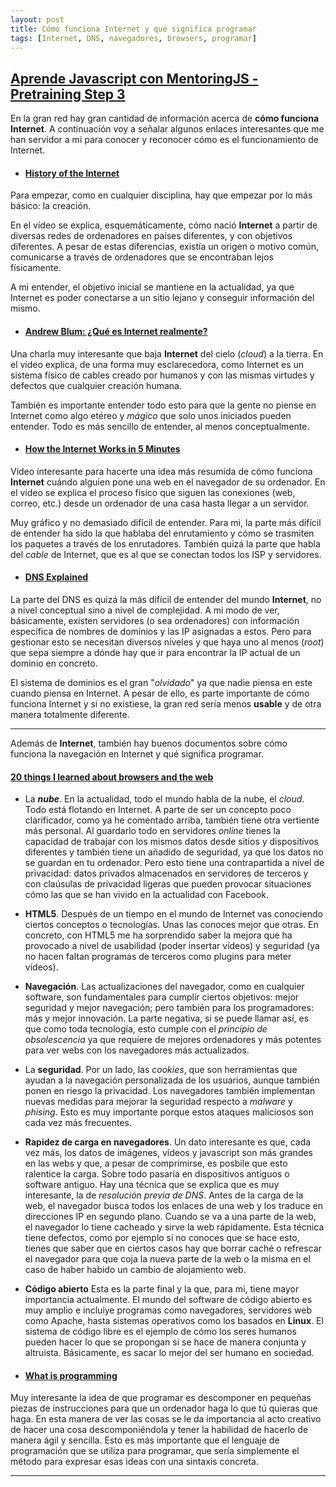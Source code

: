 ```yaml
---
layout: post
title: Cómo funciona Internet y qué significa programar
tags: [Internet, DNS, navegadores, browsers, programar]
---
```

## [**Aprende Javascript con MentoringJS - Pretraining Step 3**](http://MentoringJS.com)

En la gran red hay gran cantidad de información acerca de **cómo funciona Internet**. A continuación voy a señalar algunos enlaces interesantes que me han servidor a mi para conocer y reconocer cómo es el funcionamiento de Internet.

* #### [History of the Internet][link1]
[link1]: https://www.youtube.com/watch?v=9hIQjrMHTv4

Para empezar, como en cualquier disciplina, hay que empezar por lo más básico: la creación.

En el vídeo se explica, esquemáticamente, cómo nació **Internet** a partir de diversas redes de ordenadores en países diferentes, y con objetivos diferentes. A pesar de estas diferencias, existía un origen o motivo común, comunicarse a través de ordenadores que se encontraban lejos físicamente.

A mi entender, el objetivo inicial se mantiene en la actualidad, ya que Internet es poder conectarse a un sitio lejano y conseguir información del mismo.

* #### [Andrew Blum: ¿Qué es Internet realmente?][link2]
[link2]:https://www.youtube.com/watch?v=XE_FPEFpHt4

Una charla muy interesante que baja **Internet** del cielo (_cloud_) a la tierra. En el vídeo explica, de una forma muy esclarecedora, como Internet es un sistema físico de cables creado por humanos y con las mismas virtudes y defectos que cualquier creación humana.

También es importante entender todo esto para que la gente no piense en Internet como algo etéreo y _mágico_ que solo unos iniciados pueden entender. Todo es más sencillo de entender, al menos conceptualmente.

* #### [How the Internet Works in 5 Minutes][link3]
[link3]:https://www.youtube.com/watch?v=7_LPdttKXPc

Vídeo interesante para hacerte una idea más resumida de cómo funciona **Internet** cuándo alguien pone una web en el navegador de su ordenador. En el vídeo se explica el proceso físico que siguen las conexiones (web, correo, etc.) desde un ordenador de una casa hasta llegar a un servidor.

Muy gráfico y no demasiado difícil de entender. Para mi, la parte más difícil de entender ha sido la que hablaba del enrutamiento y cómo se trasmiten los paquetes a través de los enrutadores. También quizá la parte que habla del _cable_ de Internet, que es al que se conectan todos los ISP y servidores.

* #### [DNS Explained][link4]
[link4]:https://www.youtube.com/watch?v=72snZctFFtA

La parte del DNS es quizá la más difícil de entender del mundo **Internet**, no a nivel conceptual sino a nivel de complejidad.
A mi modo de ver, básicamente, existen servidores (o sea ordenadores) con información específica de nombres de dominios y las IP asignadas a estos. Pero para gestionar esto se necesitan diversos niveles y que haya uno al menos (_root_) que sepa siempre a dónde hay que ir para encontrar la IP actual de un dominio en concreto.

El sistema de dominios es el gran "_olvidado_" ya que nadie piensa en este cuando piensa en Internet. A pesar de ello, es parte importante de cómo funciona Internet y si no existiese, la gran red sería menos **usable** y de otra manera totalmente diferente.

----

Además de **Internet**, también hay buenos documentos sobre cómo funciona la navegación en Internet y qué significa programar.

#### [20 things I learned about browsers and the web][link5]
[link5]:http://www.20thingsilearned.com/en-US/home

  +  La **_nube_**. En la actualidad, todo el mundo habla de la nube, el _cloud_. Todo está flotando en Internet.
  A parte de ser un concepto poco clarificador, como ya he comentado arriba, también tiene otra vertiente más personal. Al guardarlo todo en servidores _online_ tienes la capacidad de trabajar con los mismos datos desde sitios y dispositivos diferentes y también tiene un añadido de seguridad, ya que los datos no se guardan en tu ordenador. Pero esto tiene una contrapartida a nivel de privacidad: datos privados almacenados en servidores de terceros y con claúsulas de privacidad ligeras que pueden provocar situaciones cómo las que se han vivido en la actualidad con Facebook.

  +  **HTML5**. Después de un tiempo en el mundo de Internet vas conociendo ciertos conceptos o tecnologías. Unas las conoces mejor que otras. En concreto, con HTML5 me ha sorprendido saber la mejora que ha provocado a nivel de usabilidad (poder insertar vídeos) y seguridad (ya no hacen faltan programas de terceros como plugins para meter vídeos).

  +  **Navegación**. Las actualizaciones del navegador, como en cualquier software, son fundamentales para cumplir ciertos objetivos: mejor seguridad y mejor navegación; pero también para los programadores: más y mejor innovación. La parte negativa, si se puede llamar así, es que como toda tecnología, esto cumple con el _principio de obsolescencia_ ya que requiere de mejores ordenadores y más potentes para ver webs con los navegadores más actualizados.

  + La **seguridad**. Por un lado, las _cookies_, que son herramientas que ayudan a la navegación personalizada de los usuarios, aunque también ponen en riesgo la privacidad. Los navegadores también implementan nuevas medidas para mejorar la seguridad respecto a _malware_ y _phising_. Esto es muy importante porque estos ataques maliciosos son cada vez más frecuentes.

  + **Rapidez de carga en navegadores**.
  Un dato interesante es que, cada vez más, los datos de imágenes, vídeos y javascript son más grandes en las webs y que, a pesar de comprimirse, es posbile que esto ralentice la carga. Sobre todo pasaría en dispositivos antiguos o software antiguo.
  Hay una técnica que se explica que es muy interesante, la de _resolución previa de DNS_. Antes de la carga de la web, el navegador busca todos los enlaces de una web y los traduce en direcciones IP en segundo plano. Cuando se va a una parte de la web, el navegador lo tiene cacheado y sirve la web rápidamente. Esta técnica tiene defectos, como por ejemplo si no conoces que se hace esto, tienes que saber que en ciertos casos hay que borrar caché o refrescar el navegador para que coja la nueva parte de la web o la misma en el caso de haber habido un cambio de alojamiento web.

  + **Código abierto** Esta es la parte final y la que, para mi, tiene mayor importancia actualmente. El mundo del software de código abierto es muy amplio e incluiye programas como navegadores, servidores web como Apache, hasta sistemas operativos como los basados en **Linux**.
  El sistema de código libre es el ejemplo de cómo los seres humanos pueden hacer lo que se propongan si se hace de manera conjunta y altruista. Básicamente, es sacar lo mejor del ser humano en sociedad.


* #### [What is programming][link6]
[link6]:https://www.lynda.com/Programming-Foundations-tutorials/What-programming/83603/90430-4.html


Muy interesante la idea de que programar es descomponer en pequeñas piezas de instrucciones para que un ordenador haga lo que tú quieras que haga.
En esta manera de ver las cosas se le da importancia al acto creativo de hacer una cosa descomponiéndola y tener la habilidad de hacerlo de manera ágil y sencilla. Esto es más importante que el lenguaje de programación que se utiliza para programar, que sería simplemente el método para expresar esas ideas con una sintaxis concreta.

----
